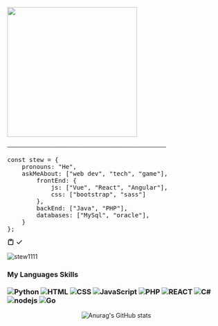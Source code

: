  <img align='center' src="https://discord.c99.nl/widget/theme-1/110573565941698560.png" width="300">









─────────────────────────────────────
<div class="highlight highlight-source-js position-relative"><pre><span class="pl-k">const</span> <span class="pl-s1">stew</span> <span class="pl-c1">=</span> <span class="pl-kos">{</span>
    <span class="pl-c1">pronouns</span>: <span class="pl-s">"He"</span><span class="pl-kos">,</span>
    <span class="pl-c1">askMeAbout</span>: <span class="pl-kos">[</span><span class="pl-s">"web dev"</span><span class="pl-kos">,</span> <span class="pl-s">"tech"</span><span class="pl-kos">,</span> <span class="pl-s">"game"</span><span class="pl-kos">]</span><span class="pl-kos">,</span>
        <span class="pl-c1">frontEnd</span>: <span class="pl-kos">{</span>
            <span class="pl-c1">js</span>: <span class="pl-kos">[</span><span class="pl-s">"Vue"</span><span class="pl-kos">,</span> <span class="pl-s">"React"</span><span class="pl-kos">,</span> <span class="pl-s">"Angular"</span><span class="pl-kos">]</span><span class="pl-kos">,</span>
            <span class="pl-c1">css</span>: <span class="pl-kos">[</span><span class="pl-s">"bootstrap"</span><span class="pl-kos">,</span> <span class="pl-s">"sass"</span><span class="pl-kos">]</span>
        <span class="pl-kos">}</span><span class="pl-kos">,</span>
        <span class="pl-c1">backEnd</span>: <span class="pl-kos">[</span><span class="pl-s">"Java"</span><span class="pl-kos">,</span> <span class="pl-s">"PHP"</span><span class="pl-kos">]</span><span class="pl-kos">,</span>
        <span class="pl-c1">databases</span>: <span class="pl-kos">[</span><span class="pl-s">"MySql"</span><span class="pl-kos">,</span> <span class="pl-s">"oracle"</span><span class="pl-kos">]</span><span class="pl-kos">,</span>
    <span class="pl-kos">}</span>
<span class="pl-kos">}</span><span class="pl-kos">;</span></pre><div class="zeroclipboard-container position-absolute right-0 top-0">
    <clipboard-copy aria-label="Copy" class="ClipboardButton btn js-clipboard-copy m-2 p-0 tooltipped-no-delay" data-copy-feedback="Copied!" data-tooltip-direction="w" value="conststew = {
    pronouns: &quot;He&quot;,
    askMeAbout: [&quot;web dev&quot;, &quot;tech&quot;, &quot;game&quot;],
        frontEnd: {
            js: [&quot;Vue&quot;, &quot;React&quot;, &quot;Angular&quot;],
            css: [&quot;bootstrap&quot;, &quot;sass&quot;]
        },
        backEnd: [&quot;Java&quot;, &quot;PHP&quot;],
        databases: [&quot;MySql&quot;, &quot;oracle&quot;],
    }
};
" tabindex="0" role="button">
      <svg aria-hidden="true" viewBox="0 0 16 16" version="1.1" data-view-component="true" height="16" width="16" class="octicon octicon-clippy js-clipboard-clippy-icon m-2">
    <path fill-rule="evenodd" d="M5.75 1a.75.75 0 00-.75.75v3c0 .414.336.75.75.75h4.5a.75.75 0 00.75-.75v-3a.75.75 0 00-.75-.75h-4.5zm.75 3V2.5h3V4h-3zm-2.874-.467a.75.75 0 00-.752-1.298A1.75 1.75 0 002 3.75v9.5c0 .966.784 1.75 1.75 1.75h8.5A1.75 1.75 0 0014 13.25v-9.5a1.75 1.75 0 00-.874-1.515.75.75 0 10-.752 1.298.25.25 0 01.126.217v9.5a.25.25 0 01-.25.25h-8.5a.25.25 0 01-.25-.25v-9.5a.25.25 0 01.126-.217z"></path>
</svg>
      <svg aria-hidden="true" viewBox="0 0 16 16" version="1.1" data-view-component="true" height="16" width="16" class="octicon octicon-check js-clipboard-check-icon color-text-success m-2 d-none">
    <path fill-rule="evenodd" d="M13.78 4.22a.75.75 0 010 1.06l-7.25 7.25a.75.75 0 01-1.06 0L2.22 9.28a.75.75 0 011.06-1.06L6 10.94l6.72-6.72a.75.75 0 011.06 0z"></path>
</svg>
    </clipboard-copy>
  </div></div>


<p align="left"> <img src="https://komarev.com/ghpvc/?username=stew1111&label=Profile%20views&color=0e75b6&style=flat" alt="stew1111" /> </p>

### My Languages Skills <br/> <br/> ![Python](https://img.shields.io/badge/-Python-020202?style=flat-square&logo=python&logoColor=yellow) ![HTML](https://img.shields.io/badge/-HTML-020202?style=flat-square&logo=html5&logoColor=#e34c26	) ![CSS](https://img.shields.io/badge/-CSS-020202?style=flat-square&logoColor=blue&logo=css3) ![JavaScript](https://img.shields.io/badge/-JavaScript-020202?style=flat-square&logoColor=darkyellow&logo=javascript) ![PHP](https://img.shields.io/badge/-PHP-020202?style=flat-square&logo=php&logoColor=blue) ![REACT](https://img.shields.io/badge/-React-020202?style=flat-square&logo=react&logoColor=#61DBFB) ![C#](https://img.shields.io/badge/-C%20Sharp-020202?style=flat-square&logo=c%20sharp&logoColor=#682876) ![nodejs](https://img.shields.io/badge/-NodeJS-020202?style=flat-square&logo=Node.js&logoColor=green) ![Go](https://img.shields.io/badge/-Go-020202?style=flat-square&logo=Go&logoColor=#29BEB0)

<p align="center">

 
 <img src="https://camo.githubusercontent.com/b969eeb86460a9b0b2b19b74c7ccaf287937dff38a8bc55cc8bef525391d7e97/68747470733a2f2f6769746875622d726561646d652d73746174732e76657263656c2e6170702f6170693f757365726e616d653d737465776f67732673686f775f69636f6e733d74727565267468656d653d7261646963616c" alt="Anurag's GitHub stats" data-canonical-src="https://github-readme-stats.vercel.app/api?username=stewogs&amp;show_icons=true&amp;theme=radical" style="max-width: 100%;">

